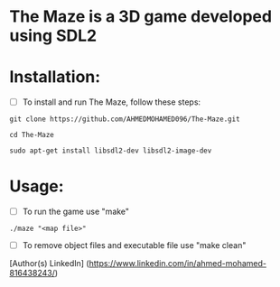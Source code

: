 # The Maze is a 3D game developed using SDL2

# Installation:

- [ ] To install and run The Maze, follow these steps:
```
git clone https://github.com/AHMEDMOHAMED096/The-Maze.git
```
```
cd The-Maze
```
```
sudo apt-get install libsdl2-dev libsdl2-image-dev
```

# Usage:

- [ ] To run the game use "make"
```
./maze "<map file>"
```
- [ ] To remove object files and executable file use "make clean"

[Author(s) LinkedIn] (https://www.linkedin.com/in/ahmed-mohamed-816438243/)